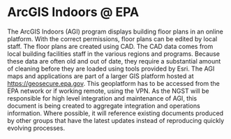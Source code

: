 # ArcGIS Indoors @ EPA

The ArcGIS Indoors (AGI) program displays building floor plans in an online platform.  With the correct permissions, floor plans can be edited by local staff.  The floor plans are created using CAD.  The CAD data comes from local building facilities staff in the various regions and programs.  Because these data are often old and out of date, they require a substantial amount of cleaning before they are loaded using tools provided by Esri.    The AGI maps and applications are part of a larger GIS platform hosted at https://geosecure.epa.gov.  This geoplatform has to be accessed from the EPA network or if working remote, using the VPN.
As the NGST will be responsible for high level integration and maintenance of AGI, this document is being created to aggregate integration and operations information.  Where possible, it will reference existing documents produced by other groups that have the latest updates instead of reproducing quickly evolving processes.


```{tableofcontents}
```

